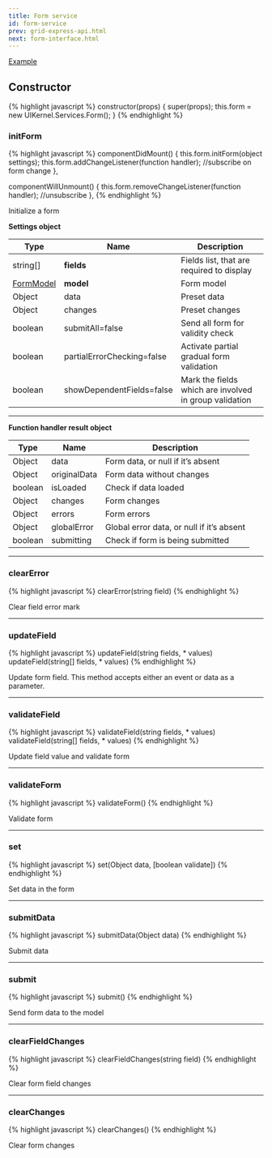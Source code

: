 ```yaml
---
title: Form service
id: form-service
prev: grid-express-api.html
next: form-interface.html
---
```


[Example](form-example.html)

## Constructor

{% highlight javascript %}
constructor(props) {
  super(props);
  this.form = new UIKernel.Services.Form();
}
{% endhighlight %}

### initForm

{% highlight javascript %}
componentDidMount() {
  this.form.initForm(object settings);
  this.form.addChangeListener(function handler); //subscribe on form change
},

componentWillUnmount() {
  this.form.removeChangeListener(function handler); //unsubscribe
},
{% endhighlight %}

Initialize a form

**Settings object**

| Type     | Name                       | Description                                           |
|----------|----------------------------|-------------------------------------------------------|
| string[] |     **fields**             | Fields list, that are required to display
| [FormModel](/docs/form-model.html) | **model**   | Form model
| Object   | data                       | Preset data
| Object   | changes                    | Preset changes
| boolean  | submitAll=false            | Send all form for validity check
| boolean  | partialErrorChecking=false | Activate partial gradual form validation
| boolean  | showDependentFields=false  | Mark the fields which are involved in group validation

----

**Function handler result object**

| Type     | Name                       | Description                                           |
|----------|----------------------------|-------------------------------------------------------|
| Object   | data                       | Form data, or null if it’s absent
| Object   | originalData               | Form data without changes
| boolean  | isLoaded                   | Check if data loaded
| Object   | changes                    | Form changes
| Object   | errors                     | Form errors
| Object   | globalError                | Global error data, or null if it’s absent
| boolean  | submitting                 | Check if form is being submitted

----

### clearError

{% highlight javascript %}
clearError(string field)
{% endhighlight %}

Clear field error mark

----

### updateField

{% highlight javascript %}
updateField(string fields, * values)
updateField(string[] fields, * values)
{% endhighlight %}

Update form field. This method accepts either an event or data as a parameter.

----

### validateField

{% highlight javascript %}
validateField(string fields, * values)
validateField(string[] fields, * values)
{% endhighlight %}

Update field value and validate form

----

### validateForm

{% highlight javascript %}
validateForm()
{% endhighlight %}

Validate form

----

### set

{% highlight javascript %}
set(Object data, [boolean validate])
{% endhighlight %}

Set data in the form

----

### submitData

{% highlight javascript %}
submitData(Object data)
{% endhighlight %}

Submit data

----

### submit

{% highlight javascript %}
submit()
{% endhighlight %}

Send form data to the model

----

### clearFieldChanges

{% highlight javascript %}
clearFieldChanges(string field)
{% endhighlight %}

Clear form field changes

----

### clearChanges

{% highlight javascript %}
clearChanges()
{% endhighlight %}

Clear form changes
